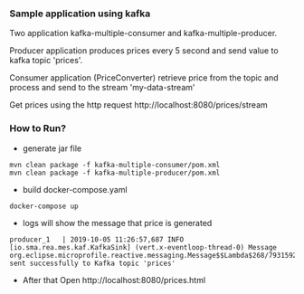 ### Sample application using kafka

Two application kafka-multiple-consumer and kafka-multiple-producer. 

Producer application produces prices every 5 second and send value to kafka topic 'prices'.

Consumer application (PriceConverter) retrieve price from the topic and process and send to the stream 'my-data-stream'

Get prices using the http request  http://localhost:8080/prices/stream

### How to Run?

* generate jar file

```
mvn clean package -f kafka-multiple-consumer/pom.xml
mvn clean package -f kafka-multiple-producer/pom.xml
```

* build docker-compose.yaml

```
docker-compose up
```

* logs will show the message that price is generated

```
producer_1   | 2019-10-05 11:26:57,687 INFO  [io.sma.rea.mes.kaf.KafkaSink] (vert.x-eventloop-thread-0) Message org.eclipse.microprofile.reactive.messaging.Message$$Lambda$268/793159261@27dc4352 sent successfully to Kafka topic 'prices'
```

* After that Open http://localhost:8080/prices.html
